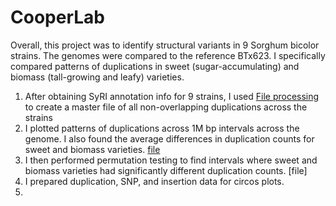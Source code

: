 # CooperLab
Overall, this project was to identify structural variants in 9 Sorghum bicolor strains.  The genomes were compared to the reference BTx623.
I specifically compared patterns of duplications in sweet (sugar-accumulating) and biomass (tall-growing and leafy) varieties.
1) After obtaining SyRI annotation info for 9 strains, I used [File processing](FileProcessing) to create a master file of all non-overlapping duplications across the strains
2) I plotted patterns of duplications across 1M bp intervals across the genome.  I also found the average differences in duplication counts for sweet and biomass varieties. [file](DuplicationCounts1Mbp.Rmd) 
3) I then performed permutation testing to find intervals where sweet and biomass varieties had significantly different duplication counts. [file]
4) I prepared duplication, SNP, and insertion data for circos plots.
5) 
